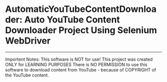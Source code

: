 # AutomaticYouTubeContentDownloader: Auto YouTube Content Downloader Project Using Selenium WebDriver
----------------------
Importent Notes:
This software is NOT for use! This project was created ONLY for LEARNING PURPOSES
There is NO PERMISSION to use this software to download content from YouTube - because of COPYRIGHT of the YouTube content.
